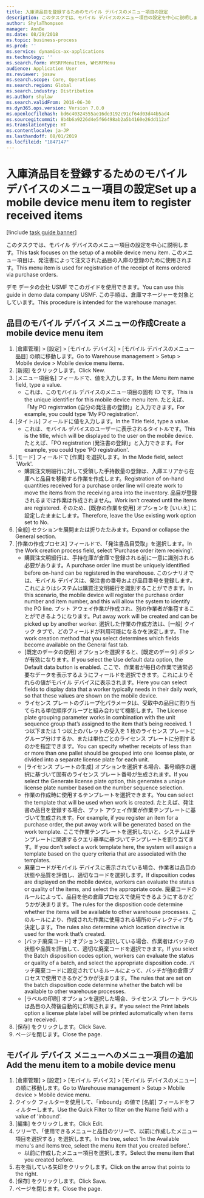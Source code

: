 ```yaml
---
title: 入庫済品目を登録するためのモバイル デバイスのメニュー項目の設定
description: このタスクでは、モバイル デバイスのメニュー項目の設定を中心に説明します。
author: ShylaThompson
manager: AnnBe
ms.date: 08/29/2018
ms.topic: business-process
ms.prod: ''
ms.service: dynamics-ax-applications
ms.technology: ''
ms.search.form: WHSRFMenuItem, WHSRFMenu
audience: Application User
ms.reviewer: josaw
ms.search.scope: Core, Operations
ms.search.region: Global
ms.search.industry: Distribution
ms.author: shylaw
ms.search.validFrom: 2016-06-30
ms.dyn365.ops.version: Version 7.0.0
ms.openlocfilehash: bd6c40324555ae16de3192c91cf64d03d44b5ad4
ms.sourcegitcommit: 8b4b6a9226d4e5f66498ab2a5b4160e26dd112af
ms.translationtype: HT
ms.contentlocale: ja-JP
ms.lasthandoff: 08/01/2019
ms.locfileid: "1847147"
---
```

# <a name="set-up-a-mobile-device-menu-item-to-register-received-items"></a><span data-ttu-id="4c320-103">入庫済品目を登録するためのモバイル デバイスのメニュー項目の設定</span><span class="sxs-lookup"><span data-stu-id="4c320-103">Set up a mobile device menu item to register received items</span></span>

[!include [task guide banner](../../includes/task-guide-banner.md)]

<span data-ttu-id="4c320-104">このタスクでは、モバイル デバイスのメニュー項目の設定を中心に説明します。</span><span class="sxs-lookup"><span data-stu-id="4c320-104">This task focuses on the setup of a mobile device menu item.</span></span> <span data-ttu-id="4c320-105">このメニュー項目は、発注書によって注文された品目の入庫の登録のために使用されます。</span><span class="sxs-lookup"><span data-stu-id="4c320-105">This menu item is used for registration of the receipt of items ordered via purchase orders.</span></span> 

<span data-ttu-id="4c320-106">デモ データの会社 USMF でこのガイドを使用できます。</span><span class="sxs-lookup"><span data-stu-id="4c320-106">You can use this guide in demo data company USMF.</span></span> <span data-ttu-id="4c320-107">この手順は、倉庫マネージャーを対象としています。</span><span class="sxs-lookup"><span data-stu-id="4c320-107">This procedure is intended for the warehouse manager.</span></span>


## <a name="create-a-mobile-device-menu-item"></a><span data-ttu-id="4c320-108">品目のモバイル デバイス メニューの作成</span><span class="sxs-lookup"><span data-stu-id="4c320-108">Create a mobile device menu item</span></span>
1. <span data-ttu-id="4c320-109">[倉庫管理] > [設定] > [モバイル デバイス] > [モバイル デバイスのメニュー品目] の順に移動します。</span><span class="sxs-lookup"><span data-stu-id="4c320-109">Go to Warehouse management > Setup > Mobile device > Mobile device menu items.</span></span>
2. <span data-ttu-id="4c320-110">[新規] をクリックします。</span><span class="sxs-lookup"><span data-stu-id="4c320-110">Click New.</span></span>
3. <span data-ttu-id="4c320-111">[メニュー項目名] フィールドで、値を入力します。</span><span class="sxs-lookup"><span data-stu-id="4c320-111">In the Menu item name field, type a value.</span></span>
    * <span data-ttu-id="4c320-112">これは、このモバイル デバイスのメニュー項目の固有 ID です。</span><span class="sxs-lookup"><span data-stu-id="4c320-112">This is the unique identifier for this mobile device menu item.</span></span> <span data-ttu-id="4c320-113">たとえば、「My PO registration (自分の発注書の登録)」と入力できます。</span><span class="sxs-lookup"><span data-stu-id="4c320-113">For example, you could type 'My PO registration'.</span></span>  
4. <span data-ttu-id="4c320-114">[タイトル] フィールドに値を入力します。</span><span class="sxs-lookup"><span data-stu-id="4c320-114">In the Title field, type a value.</span></span>
    * <span data-ttu-id="4c320-115">これは、モバイル デバイスのユーザーに表示されるタイトルです。</span><span class="sxs-lookup"><span data-stu-id="4c320-115">This is the title, which will be displayed to the user on the mobile device.</span></span> <span data-ttu-id="4c320-116">たとえば、「PO registration (発注書の登録)」と入力できます。</span><span class="sxs-lookup"><span data-stu-id="4c320-116">For example, you could type 'PO registration'.</span></span>  
5. <span data-ttu-id="4c320-117">[モード] フィールドで [作業] を選択します。</span><span class="sxs-lookup"><span data-stu-id="4c320-117">In the Mode field, select 'Work'.</span></span>
    * <span data-ttu-id="4c320-118">購買注文明細行に対して受領した手持数量の登録は、入庫エリアから在庫へと品目を移動する作業を作成します。</span><span class="sxs-lookup"><span data-stu-id="4c320-118">Registration of on-hand quantities received for a purchase order line will create work to move the items from the receiving area into the inventory.</span></span> <span data-ttu-id="4c320-119">品目が登録されるまでは作業は作成されません。</span><span class="sxs-lookup"><span data-stu-id="4c320-119">Work isn’t created until the items are registered.</span></span>  <span data-ttu-id="4c320-120">そのため、[既存の作業を使用] オプションを [いいえ] に設定したままにします。</span><span class="sxs-lookup"><span data-stu-id="4c320-120">Therefore, leave the Use existing work option set to No.</span></span>  
6. <span data-ttu-id="4c320-121">[全般] セクションを展開または折りたたみます。</span><span class="sxs-lookup"><span data-stu-id="4c320-121">Expand or collapse the General section.</span></span>
7. <span data-ttu-id="4c320-122">[作業の作成プロセス] フィールドで、「発注書品目受取」を選択します。</span><span class="sxs-lookup"><span data-stu-id="4c320-122">In the Work creation process field, select 'Purchase order item receiving'.</span></span>
    * <span data-ttu-id="4c320-123">購買注文明細行は、手持在庫が倉庫で登録される前に一意に識別される必要があります。</span><span class="sxs-lookup"><span data-stu-id="4c320-123">A purchase order line must be uniquely identified before on-hand can be registered in the warehouse.</span></span> <span data-ttu-id="4c320-124">このシナリオでは、モバイル デバイスは、発注書の番号および品目番号を登録します。これによりはシステムは購買注文明細行を識別することができます。</span><span class="sxs-lookup"><span data-stu-id="4c320-124">In this scenario, the mobile device will register the purchase order number and item number, and this will allow the system to identify the PO line.</span></span> <span data-ttu-id="4c320-125">プット アウェイ作業が作成され、別の作業者が集荷することができるようになります。</span><span class="sxs-lookup"><span data-stu-id="4c320-125">Put away work will be created and can be picked up by another worker.</span></span>    <span data-ttu-id="4c320-126">選択した作業の作成方法は、[一般] クイック タブで、どのフィールドが利用可能になるかを決定します。</span><span class="sxs-lookup"><span data-stu-id="4c320-126">The work creation method that you select determines which fields become available on the General fast tab.</span></span>  
    * <span data-ttu-id="4c320-127">[既定のデータの使用] オプションを選択すると、[既定のデータ] ボタンが有効になります。</span><span class="sxs-lookup"><span data-stu-id="4c320-127">If you select the Use default data option, the Default data button is enabled.</span></span> <span data-ttu-id="4c320-128">ここで、作業者が毎日の作業で通常必要なデータを表示するようにフィールドを選択できます。これによりそれらの値がモバイル デバイスに表示されます。</span><span class="sxs-lookup"><span data-stu-id="4c320-128">Here you can select fields to display data that a worker typically needs in their daily work, so that these values are shown on the mobile device.</span></span>  
    * <span data-ttu-id="4c320-129">ライセンス プレートのグループ化パラメータは、受取中の品目に割り当てられる単位順序グループと組み合わせて機能します。</span><span class="sxs-lookup"><span data-stu-id="4c320-129">The License plate grouping parameter  works in combination with the unit sequence group that’s assigned to the item that’s being received.</span></span> <span data-ttu-id="4c320-130">1 つ以下または 1 つ以上のパレットの受入を 1 枚のライセンス プレートにグループ分けするか、または単位ごとのライセンス プレートに分割するのかを指定できます。</span><span class="sxs-lookup"><span data-stu-id="4c320-130">You can specify whether receipts of less than or more than one pallet should be grouped into one license plate, or divided into a separate license plate for each unit.</span></span>  
    * <span data-ttu-id="4c320-131">[ライセンス プレートの生成] オプションを選択する場合、番号順序の選択に基づいて固有のライセンス プレート番号が生成されます。</span><span class="sxs-lookup"><span data-stu-id="4c320-131">If you select the Generate license plate  option, this generates a unique license plate number based on the number sequence selection.</span></span>   
    * <span data-ttu-id="4c320-132">作業の作成時に使用するテンプレートを選択できます。</span><span class="sxs-lookup"><span data-stu-id="4c320-132">You can select the template that will be used when work is created.</span></span> <span data-ttu-id="4c320-133">たとえば、発注書の品目を登録する場合、プット アウェイ作業が作業テンプレートに基づいて生成されます。</span><span class="sxs-lookup"><span data-stu-id="4c320-133">For example, if you register an item for a purchase order, the put away work will be generated based on the work template.</span></span> <span data-ttu-id="4c320-134">ここで作業テンプレートを選択しないと、システムはテンプレートに関連するクエリ基準に基づいてテンプレートを割り当てます。</span><span class="sxs-lookup"><span data-stu-id="4c320-134">If you don’t select a work template here, the system will assign a template based on the query criteria that are associated with the templates.</span></span>  
    * <span data-ttu-id="4c320-135">廃棄コードがモバイル デバイスに表示されている場合、作業者は品目の状態や品質を評価し、適切なコードを選択します。</span><span class="sxs-lookup"><span data-stu-id="4c320-135">If disposition codes are displayed on the mobile device, workers can evaluate the status or quality of the items, and select the appropriate code.</span></span> <span data-ttu-id="4c320-136">廃棄コードのルールによって、品目を他の倉庫プロセスで使用できるようにするかどうかが決まります。</span><span class="sxs-lookup"><span data-stu-id="4c320-136">The rules for  the disposition code determine whether the items will be available to other warehouse processes.</span></span> <span data-ttu-id="4c320-137">このルールにより、作成された作業に使用される場所のディレクティブも決定します。</span><span class="sxs-lookup"><span data-stu-id="4c320-137">The rules also determine which location directive is used for the work that’s created.</span></span>   
    * <span data-ttu-id="4c320-138">[バッチ廃棄コード] オプションを選択している場合、作業者はバッチの状態や品質を評価して、適切な廃棄コードを選択できます。</span><span class="sxs-lookup"><span data-stu-id="4c320-138">If you select the Batch disposition codes option, workers can evaluate the status or quality of a batch, and select the appropriate disposition code.</span></span>  <span data-ttu-id="4c320-139">バッチ廃棄コードに設定されているルールによって、バッチが他の倉庫プロセスで使用できるかどうかが決まります。</span><span class="sxs-lookup"><span data-stu-id="4c320-139">The rules that are set on the batch disposition code determine whether the batch will be available to other warehouse processes.</span></span>  
    * <span data-ttu-id="4c320-140">[ラベルの印刷] オプションを選択した場合、ライセンス プレート ラベルは品目の入荷後自動的に印刷されます。</span><span class="sxs-lookup"><span data-stu-id="4c320-140">If you select the Print labels option a license plate label will be printed automatically when items are received.</span></span>  
8. <span data-ttu-id="4c320-141">[保存] をクリックします。</span><span class="sxs-lookup"><span data-stu-id="4c320-141">Click Save.</span></span>
9. <span data-ttu-id="4c320-142">ページを閉じます。</span><span class="sxs-lookup"><span data-stu-id="4c320-142">Close the page.</span></span>

## <a name="add-the-menu-item-to-a-mobile-device-menu"></a><span data-ttu-id="4c320-143">モバイル デバイス メニューへのメニュー項目の追加</span><span class="sxs-lookup"><span data-stu-id="4c320-143">Add the menu item to a mobile device menu</span></span>
1. <span data-ttu-id="4c320-144">[倉庫管理] > [設定] > [モバイル デバイス] > [モバイル デバイスのメニュー] の順に移動します。</span><span class="sxs-lookup"><span data-stu-id="4c320-144">Go to Warehouse management > Setup > Mobile device > Mobile device menu.</span></span>
2. <span data-ttu-id="4c320-145">クイック フィルターを使用して、「inbound」の値で [名前] フィールドをフィルターします。</span><span class="sxs-lookup"><span data-stu-id="4c320-145">Use the Quick Filter to filter on the Name field with a value of 'inbound'.</span></span>
3. <span data-ttu-id="4c320-146">[編集] をクリックします。</span><span class="sxs-lookup"><span data-stu-id="4c320-146">Click Edit.</span></span>
4. <span data-ttu-id="4c320-147">ツリーで、「使用できるメニューと品目のツリーで、以前に作成したメニュー項目を選択する」を選択します。</span><span class="sxs-lookup"><span data-stu-id="4c320-147">In the tree, select 'In the Available menu's and items tree, select the menu item that you created before.'.</span></span>
    * <span data-ttu-id="4c320-148">以前に作成したメニュー項目を選択します。</span><span class="sxs-lookup"><span data-stu-id="4c320-148">Select the menu item that you created before.</span></span>  
5. <span data-ttu-id="4c320-149">右を指している矢印をクリックします。</span><span class="sxs-lookup"><span data-stu-id="4c320-149">Click on the arrow that points to the right.</span></span>
6. <span data-ttu-id="4c320-150">[保存] をクリックします。</span><span class="sxs-lookup"><span data-stu-id="4c320-150">Click Save.</span></span>
7. <span data-ttu-id="4c320-151">ページを閉じます。</span><span class="sxs-lookup"><span data-stu-id="4c320-151">Close the page.</span></span>

